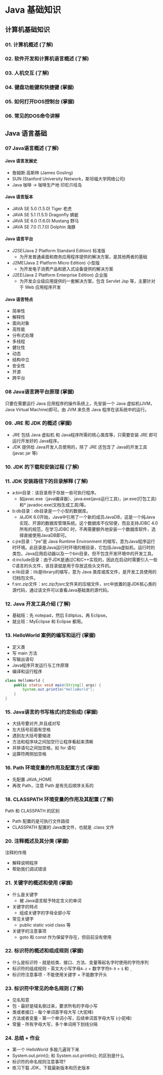 # Java 基础知识


## 计算机基础知识

### 01. 计算机概述 (了解)

### 02. 软件开发和计算机语言概述 (了解)

### 03. 人机交互 (了解)

### 04. 键盘功能键和快捷键 (掌握)

### 05. 如何打开DOS控制台 (掌握)

### 06. 常见的DOS命令讲解


## Java 语言基础

### 07 Java语言概述 (了解)

#### Java 语言发展史

* 詹姆斯·高斯林 (James Gosling)
* SUN (Stanford University Network，斯坦福大学网络公司)
* Java 咖啡 -> 咖啡生产地 印尼爪哇岛

#### Java 语言版本

* JAVA SE 5.0 (1.5.0) Tiger     老虎
* JAVA SE 5.1 (1.5.1) Dragonfly 蜻蜓
* JAVA SE 6.0 (1.6.0) Mustang   野马
* JAVA SE 7.0 (1.7.0) Dolphin   海豚

#### Java 语言平台

* J2SE(Java 2 Platform Standard Edition) 标准版
  * 为开发普通桌面和商务应用程序提供的解决方案，是其他两者的基础
* J2ME(Java 2 Platform Micro Edition) 小型版
  * 为开发电子消费产品和嵌入式设备提供的解决方案
* J2EE(Java 2 Platform Enterprise Edition) 企业版
  * 为开发企业级应用提供的一套解决方案，包含 Servlet Jsp 等，主要针对于 Web 应用程序开发

#### Java 语言特点

* 简单性
* 解释性
* 面向对象
* 高性能
* 分布式处理
* 多线程
* 健壮性
* 动态
* 结构中立
* 安全性
* 开源
* 跨平台

### 08 Java语言跨平台原理 (掌握)

只要在需要运行 Java 应用程序的操作系统上，先安装一个 Java 虚拟机(JVM，Java Virtual Machine)即可。由 JVM 来负责 Java 程序在该系统中的运行。

### 09. JRE 和 JDK 的概述 (掌握)

* JRE 包括 Java 虚拟机 和 Java程序所需的核心类库等，只需要安装 JRE 即可运行开发好的 Java程序。
* JDK 提供给 Java开发人员使用的，除了 JRE 还包含了 Java的开发工具(javac jar 等)

### 10. JDK 的下载和安装过程 (了解)

### 11. JDK 安装路径下的目录解释 (了解)

* a:bin目录：该目录用于存放一些可执行程序。
	* 如javac.exe（java编译器）、java.exe(java运行工具)，jar.exe(打包工具)和* javadoc.exe(文档生成工具)等。
* b:db目录：db目录是一个小型的数据库。
	* 从JDK 6.0开始，Java中引用了一个新的成员JavaDB，这是一个纯Java实现、开源的数据库管理系统。这个数据库不仅轻便，而且支持JDBC 4.0所有的规范，在学习JDBC 时，不再需要额外地安装一个数据库软件，选择直接使用JavaDB即可。
* c:jre目录："jre"是 Java Runtime Environment 的缩写，意为Java程序运行时环境。此目录是Java运行时环境的根目录，它包括Java虚拟机，运行时的类包，Java应用启动器以及一个bin目录，但不包含开发环境中的开发工具。
* d:include目录：由于JDK是通过C和C++实现的，因此在启动时需要引入一些C语言的头文件，该目录就是用于存放这些头文件的。
* e:lib目录：lib是library的缩写，意为 Java 类库或库文件，是开发工具使用的归档包文件。
* f:src.zip文件：src.zip为src文件夹的压缩文件，src中放置的是JDK核心类的源代码，通过该文件可以查看Java基础类的源代码。

### 12. Java 开发工具介绍 (了解)

* 基础班：先 notepad，然后 Editplus，再 Eclipse。
* 就业班：MyEclipse 和 Eclipse 都用。

### 13. HelloWorld 案例的编写和运行 (掌握)

* 定义类
* 写 main 方法
* 写输出语句
* Java程序开发运行与工作原理
* 编译和运行程序

```java
class HelloWorld {
	public static void main(String[] args) {
		System.out.println("HelloWorld");
	}
}
```

### 15. Java语言的书写格式(约定俗成) (掌握)

* 大括号要对齐,并且成对写
* 左大括号前面有空格
* 遇到左大括号要缩进
* 方法和程序块之间加空行让程序看起来清晰
* 并排语句之间加空格，如 for 语句
* 运算符两侧加空格

### 16. Path 环境变量的作用及配置方式 (掌握)

* 先配置 JAVA_HOME
* 再改 Path，注意 Path 是有先后顺序关系的

### 18. CLASSPATH 环境变量的作用及其配置 (了解)

Path 和 CLASSPATH 的区别
  * Path 配置的是可执行文件路径
  * CLASSPATH 配置的 Java类文件，也就是 .class 文件

### 20. 注释概述及其分类 (掌握)

注释的作用
  * 解释说明程序
  * 帮助我们调试错误

### 21. 关键字的概述和使用 (掌握)

* 什么是关键字
  * 被 Java语言赋予特定含义的单词
* 关键字的特点
  * 组成关键字的字母全部小写
* 常见关键字
  * public static void class 等
* 关键字的注意事项
  * goto 和 const 作为保留字存在，但目前没有使用

### 22. 标识符的概述和组成规则 (掌握)

* 什么是标识符 - 就是给类、接口、方法、变量等起名字时使用的字符序列
* 标识符的组成规则 - 英文大小写字母`A-z` + 数字字符`0-9` + `$` 和 `_`
* 标识符注意事项 - 不能使用关键字 + 不能数字开头 

### 23. 标识符中常见的命名规则 (了解)

* 见名知意
* 包 - 最好是域名倒过来，要求所有的字母小写 
* 类或者接口 - 每个单词首字母大写 (大驼峰)
* 方法或者变量 - 第一个单词小写，后续单词首字母大写 (小驼峰)
* 常量 - 所有字母大写，多个单词用下划线分隔

### 24. 总结 + 作业

* 第一个 HelloWorld 多敲几遍背下来
* System.out.print(); 和 System.out.println(); 的区别是什么
* 标识符的命名规则注意事项?
* 练习下载 JDK，下载最新版本和历史版本
